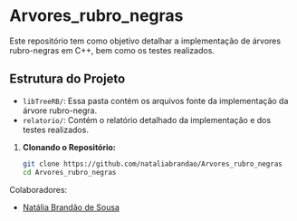 # Arvores_rubro_negras
Este repositório tem como objetivo detalhar a implementação de árvores rubro-negras em C++, bem como os testes realizados. 

## Estrutura do Projeto

- `libTreeRB/`: Essa pasta contém os arquivos fonte da implementação da árvore rubro-negra.
- `relatorio/`: Contém o relatório detalhado da implementação e dos testes realizados.

1. **Clonando o Repositório:**
   ```bash
   git clone https://github.com/nataliabrandao/Arvores_rubro_negras
   cd Arvores_rubro_negras

Colaboradores:
* [Natália Brandão de Sousa](https://github.com/nataliabrandao)